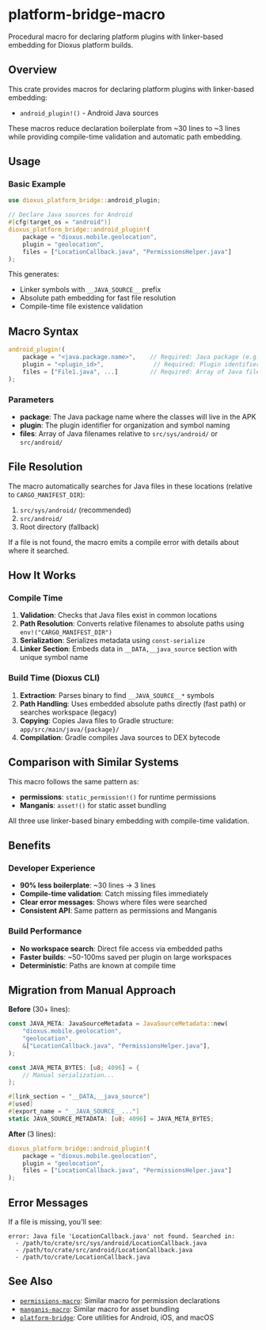 # platform-bridge-macro

Procedural macro for declaring platform plugins with linker-based embedding for Dioxus platform builds.

## Overview

This crate provides macros for declaring platform plugins with linker-based embedding:
- `android_plugin!()` - Android Java sources

These macros reduce declaration boilerplate from ~30 lines to ~3 lines while providing compile-time validation and automatic path embedding.

## Usage

### Basic Example

```rust
use dioxus_platform_bridge::android_plugin;

// Declare Java sources for Android
#[cfg(target_os = "android")]
dioxus_platform_bridge::android_plugin!(
    package = "dioxus.mobile.geolocation",
    plugin = "geolocation",
    files = ["LocationCallback.java", "PermissionsHelper.java"]
);
```

This generates:
- Linker symbols with `__JAVA_SOURCE__` prefix
- Absolute path embedding for fast file resolution
- Compile-time file existence validation

## Macro Syntax

```rust
android_plugin!(
    package = "<java.package.name>",    // Required: Java package (e.g., "dioxus.mobile.geolocation")
    plugin = "<plugin_id>",              // Required: Plugin identifier (e.g., "geolocation")
    files = ["File1.java", ...]         // Required: Array of Java filenames
);
```

### Parameters

- **package**: The Java package name where the classes will live in the APK
- **plugin**: The plugin identifier for organization and symbol naming
- **files**: Array of Java filenames relative to `src/sys/android/` or `src/android/`

## File Resolution

The macro automatically searches for Java files in these locations (relative to `CARGO_MANIFEST_DIR`):

1. `src/sys/android/` (recommended)
2. `src/android/`
3. Root directory (fallback)

If a file is not found, the macro emits a compile error with details about where it searched.

## How It Works

### Compile Time

1. **Validation**: Checks that Java files exist in common locations
2. **Path Resolution**: Converts relative filenames to absolute paths using `env!("CARGO_MANIFEST_DIR")`
3. **Serialization**: Serializes metadata using `const-serialize`
4. **Linker Section**: Embeds data in `__DATA,__java_source` section with unique symbol name

### Build Time (Dioxus CLI)

1. **Extraction**: Parses binary to find `__JAVA_SOURCE__*` symbols
2. **Path Handling**: Uses embedded absolute paths directly (fast path) or searches workspace (legacy)
3. **Copying**: Copies Java files to Gradle structure: `app/src/main/java/{package}/`
4. **Compilation**: Gradle compiles Java sources to DEX bytecode

## Comparison with Similar Systems

This macro follows the same pattern as:
- **permissions**: `static_permission!()` for runtime permissions
- **Manganis**: `asset!()` for static asset bundling

All three use linker-based binary embedding with compile-time validation.

## Benefits

### Developer Experience
- **90% less boilerplate**: ~30 lines → 3 lines
- **Compile-time validation**: Catch missing files immediately
- **Clear error messages**: Shows where files were searched
- **Consistent API**: Same pattern as permissions and Manganis

### Build Performance
- **No workspace search**: Direct file access via embedded paths
- **Faster builds**: ~50-100ms saved per plugin on large workspaces
- **Deterministic**: Paths are known at compile time

## Migration from Manual Approach

**Before** (30+ lines):
```rust
const JAVA_META: JavaSourceMetadata = JavaSourceMetadata::new(
    "dioxus.mobile.geolocation",
    "geolocation",
    &["LocationCallback.java", "PermissionsHelper.java"],
);

const JAVA_META_BYTES: [u8; 4096] = {
    // Manual serialization...
};

#[link_section = "__DATA,__java_source"]
#[used]
#[export_name = "__JAVA_SOURCE__..."]
static JAVA_SOURCE_METADATA: [u8; 4096] = JAVA_META_BYTES;
```

**After** (3 lines):
```rust
dioxus_platform_bridge::android_plugin!(
    package = "dioxus.mobile.geolocation",
    plugin = "geolocation",
    files = ["LocationCallback.java", "PermissionsHelper.java"]
);
```

## Error Messages

If a file is missing, you'll see:

```
error: Java file 'LocationCallback.java' not found. Searched in:
  - /path/to/crate/src/sys/android/LocationCallback.java
  - /path/to/crate/src/android/LocationCallback.java
  - /path/to/crate/LocationCallback.java
```

## See Also

- [`permissions-macro`](../permissions/permissions-macro/): Similar macro for permission declarations
- [`manganis-macro`](../manganis/manganis-macro/): Similar macro for asset bundling
- [`platform-bridge`](../platform-bridge/): Core utilities for Android, iOS, and macOS

